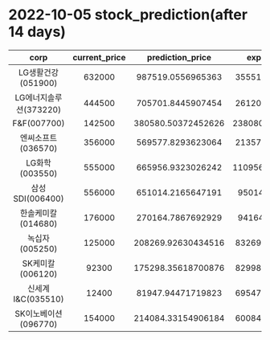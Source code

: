 # 2022-10-05 stock_prediction(after 14 days)

|   corp   |   current_price   |   prediction_price   |   expected_profit   |
|:--------:|:-----------------:|:--------------------:|:-------------------:|
|LG생활건강(051900)|632000|987519.0556965363|355519.0556965363|
|LG에너지솔루션(373220)|444500|705701.8445907454|261201.8445907454|
|F&F(007700)|142500|380580.50372452626|238080.50372452626|
|엔씨소프트(036570)|356000|569577.8293623064|213577.8293623064|
|LG화학(003550)|555000|665956.9323026242|110956.93230262422|
|삼성SDI(006400)|556000|651014.2165647191|95014.2165647191|
|한솔케미칼(014680)|176000|270164.7867692929|94164.7867692929|
|녹십자(005250)|125000|208269.92630434516|83269.92630434516|
|SK케미칼(006120)|92300|175298.35618700876|82998.35618700876|
|신세계 I&C(035510)|12400|81947.94471719823|69547.94471719823|
|SK이노베이션(096770)|154000|214084.33154906184|60084.33154906184|
